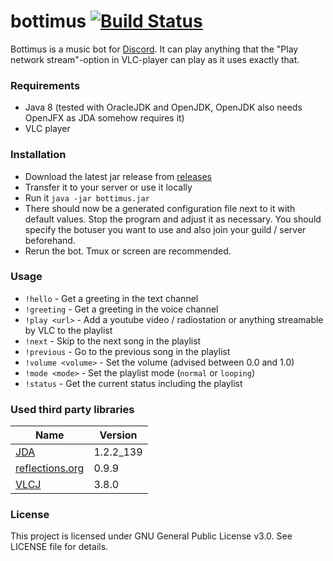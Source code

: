 # bottimus [![Build Status](https://travis-ci.org/flaiker/bottimus.svg?branch=master)](https://travis-ci.org/flaiker/bottimus)

Bottimus is a music bot for [Discord](discordapp.com). It can play anything that the "Play network stream"-option in
VLC-player can play as it uses exactly that.

### Requirements
- Java 8 (tested with OracleJDK and OpenJDK, OpenJDK also needs OpenJFX as JDA somehow requires it)
- VLC player

### Installation
- Download the latest jar release from [releases](https://github.com/flaiker/bottimus/releases)
- Transfer it to your server or use it locally
- Run it `java -jar bottimus.jar`
- There should now be a generated configuration file next to it with default values. Stop the program and adjust it as
  necessary. You should specify the botuser you want to use and also join your guild / server beforehand.
- Rerun the bot. Tmux or screen are recommended.

### Usage
- `!hello` - Get a greeting in the text channel
- `!greeting` - Get a greeting in the voice channel
- `!play <url>` - Add a youtube video / radiostation or anything streamable by VLC to the playlist
- `!next` - Skip to the next song in the playlist
- `!previous` - Go to the previous song in the playlist
- `!volume <volume>` - Set the volume (advised between 0.0 and 1.0)
- `!mode <mode>` - Set the playlist mode (`normal` or `looping`)
- `!status` - Get the current status including the playlist

### Used third party libraries
| Name | Version |
|------|---------|
| [JDA](https://github.com/DV8FromTheWorld/JDA)  | 1.2.2_139 |
| [reflections.org](https://github.com/ronmamo/reflections) | 0.9.9 |
| [VLCJ](https://github.com/caprica/vlcj) | 3.8.0 |

### License
This project is licensed under GNU General Public License v3.0. See LICENSE file for details.
